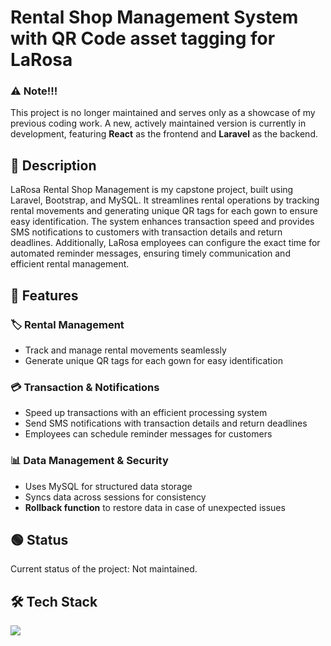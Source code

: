 # Rental Shop Management System with QR Code asset tagging for LaRosa

### ⚠️ Note!!!

This project is no longer maintained and serves only as a showcase of my previous coding work. A new, actively maintained version is currently in development, featuring **React** as the frontend and **Laravel** as the backend.

## 📄 Description

LaRosa Rental Shop Management is my capstone project, built using Laravel, Bootstrap, and MySQL. It streamlines rental operations by tracking rental movements and generating unique QR tags for each gown to ensure easy identification. The system enhances transaction speed and provides SMS notifications to customers with transaction details and return deadlines. Additionally, LaRosa employees can configure the exact time for automated reminder messages, ensuring timely communication and efficient rental management.

## 🚀 Features

### 🏷️ Rental Management

-   Track and manage rental movements seamlessly
-   Generate unique QR tags for each gown for easy identification

### 💳 Transaction & Notifications

-   Speed up transactions with an efficient processing system
-   Send SMS notifications with transaction details and return deadlines
-   Employees can schedule reminder messages for customers

### 📊 Data Management & Security

-   Uses MySQL for structured data storage
-   Syncs data across sessions for consistency
-   **Rollback function** to restore data in case of unexpected issues

## 🟢 Status

Current status of the project: Not maintained.

## 🛠 Tech Stack

<img src="https://skillicons.dev/icons?i=laravel,php,bootstrap,mysql," />
